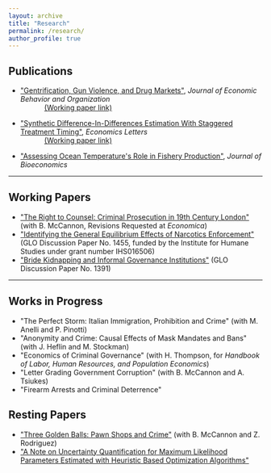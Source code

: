 ```yaml
---
layout: archive
title: "Research"
permalink: /research/
author_profile: true
---
```


## Publications 

- ["Gentrification, Gun Violence, and Drug Markets"](https://www.sciencedirect.com/science/article/pii/S0167268123000173), <i>Journal of Economic Behavior and Organization</i>
<br />&nbsp;&nbsp;&nbsp;&nbsp;&nbsp;&nbsp;&nbsp;&nbsp;&nbsp;&nbsp;&nbsp;&nbsp;[(Working paper link)](https://papers.ssrn.com/sol3/papers.cfm?abstract_id=3930763)

- ["Synthetic Difference-In-Differences Estimation With Staggered Treatment Timing"](https://www.sciencedirect.com/science/article/abs/pii/S0165176522003482), <i>Economics Letters</i> 
<br />&nbsp;&nbsp;&nbsp;&nbsp;&nbsp;&nbsp;&nbsp;&nbsp;&nbsp;&nbsp;&nbsp;&nbsp;[(Working paper link)](https://papers.ssrn.com/sol3/papers.cfm?abstract_id=4015931) 

- ["Assessing Ocean Temperature's Role in Fishery Production"](https://link.springer.com/epdf/10.1007/s10818-021-09311-1?sharing_token=gWznIDUC8ZpcNztdM3sg2fe4RwlQNchNByi7wbcMAY59LqNeAGkLBM-G7cpsNdG9k4HQjDrKVYpCKm1H8qHLvPrd9jmdqGEOIr3F8kiBA2FeAmlWcSvThY8rauPeWUoEJRJ-f0SKl9P5ciEMR6UGsl7KZzZEKfxuaQXraPoUF1I%3D),  <i>Journal of Bioeconomics</i> 

---
 
## Working Papers


- ["The Right to Counsel: Criminal Prosecution in 19th Century London"](https://papers.ssrn.com/sol3/papers.cfm?abstract_id=4006013) (with B. McCannon, Revisions Requested at <i>Economica</i>)
- ["Identifying the General Equilibrium Effects of Narcotics Enforcement"](https://www.econstor.eu/handle/10419/300107) (GLO Discussion Paper No. 1455, funded by the Institute for Humane Studies under grant number IHS016506)
- ["Bride Kidnapping and Informal Governance Institutions"](https://www.econstor.eu/handle/10419/281989) (GLO Discussion Paper No. 1391)


 ---
## Works in Progress
- "The Perfect Storm: Italian Immigration, Prohibition and Crime" (with M. Anelli and P. Pinotti)
- "Anonymity and Crime: Causal Effects of Mask Mandates and Bans" (with J. Heflin and M. Stockman)
- "Economics of Criminal Governance" (with H. Thompson, for *Handbook of Labor, Human Resources, and Population Economics*)
- "Letter Grading Government Corruption" (with B. McCannon and A. Tsiukes)
- "Firearm Arrests and Criminal Deterrence"

## Resting Papers
- ["Three Golden Balls: Pawn Shops and Crime"](https://papers.ssrn.com/sol3/papers.cfm?abstract_id=4119571) (with B. McCannon and Z. Rodriguez)
- ["A Note on Uncertainty Quantification for Maximum Likelihood Parameters Estimated with Heuristic Based Optimization Algorithms"](https://arxiv.org/abs/2401.07176)

